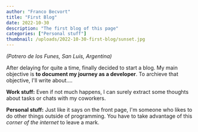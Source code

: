 ```yaml
---
author: "Franco Becvort"
title: "First Blog"
date: 2022-10-30
description: "The first blog of this page"
categories: ["Personal stuff"]
thumbnail: /uploads/2022-10-30-first-blog/sunset.jpg
---
```


_\(Potrero de los Funes, San Luis, Argentina\)_

After delaying for quite a time, finally decided to start a blog. My main objective is **to document my journey as a developer**. To archieve that objective, I'll write about....

**Work stuff:** Even if not much happens, I can surely extract some thoughts about tasks or chats with my coworkers.

**Personal stuff:** Just like it says on the front page, I'm someone who likes to do other things outside of programming. You have to take advantage of this _corner of the internet_ to leave a mark.
